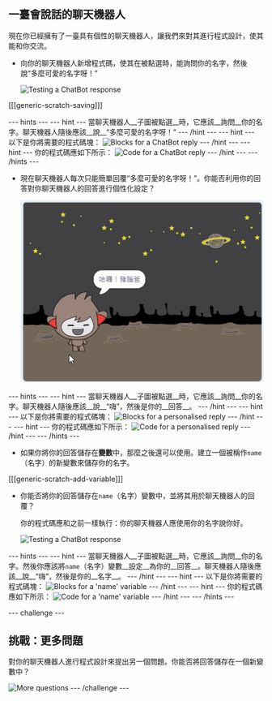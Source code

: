 ## 一臺會說話的聊天機器人

現在你已經擁有了一臺具有個性的聊天機器人，讓我們來對其進行程式設計，使其能和你交流。

+ 向你的聊天機器人新增程式碼，使其在被點選時，能詢問你的名字，然後說“多麼可愛的名字呀！”

    ![Testing a ChatBot response](images/chatbot-ask-test.png)

[[[generic-scratch-saving]]]

--- hints ---
--- hint ---
當聊天機器人__子圖被點選__時，它應該__詢問__你的名字。聊天機器人隨後應該__說__“多麼可愛的名字呀！”
--- /hint ---
--- hint ---
以下是你將需要的程式碼塊：
![Blocks for a ChatBot reply](images/chatbot-ask-blocks.png)
--- /hint ---
--- hint ---
你的程式碼應如下所示：
![Code for a ChatBot reply](images/chatbot-ask-code.png)
--- /hint ---
--- /hints ---

+ 現在聊天機器人每次只能簡單回覆“多麼可愛的名字呀！”。你能否利用你的回答對你聊天機器人的回答進行個性化設定？

    ![Testing a personalised reply](images/chatbot-answer-test.png)

--- hints ---
--- hint ---
當聊天機器人__子圖被點選__時，它應該__詢問__你的名字。聊天機器人隨後應該__說__“嗨”，然後是你的__回答__。
--- /hint ---
--- hint ---
以下是你將需要的程式碼塊：
![Blocks for a personalised reply](images/chatbot-answer-blocks.png)
--- /hint ---
--- hint ---
你的程式碼應如下所示：
![Code for a personalised reply](images/chatbot-answer-code.png)
--- /hint ---
--- /hints ---

+ 如果你將你的回答儲存在**變數**中，那麼之後還可以使用。建立一個被稱作`name`（名字）的新變數來儲存你的名字。

[[[generic-scratch-add-variable]]]

+ 你能否將你的回答儲存在`name`（名字）變數中，並將其用於聊天機器人的回覆？

    你的程式碼應和之前一樣執行：你的聊天機器人應使用你的名字說你好。

    ![Testing a ChatBot response](images/chatbot-ask-test.png)

--- hints ---
--- hint ---
當聊天機器人__子圖被點選__時，它應該__詢問__你的名字。然後你應該將`name`（名字）變數__設定__為你的__回答__。聊天機器人隨後應該__說__“嗨”，然後是你的__名字__。
--- /hint ---
--- hint ---
以下是你將需要的程式碼塊：
![Blocks for a 'name' variable](images/chatbot-variable-blocks.png)
--- /hint ---
--- hint ---
你的程式碼應如下所示：
![Code for a 'name' variable](images/chatbot-variable-code.png)
--- /hint ---
--- /hints ---

--- challenge ---
## 挑戰：更多問題

對你的聊天機器人進行程式設計來提出另一個問題。你能否將回答儲存在一個新變數中？

![More questions](images/chatbot-question.png)
--- /challenge ---
